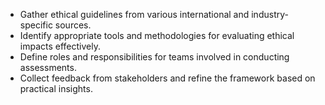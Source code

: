 - Gather ethical guidelines from various international and industry-specific sources.
- Identify appropriate tools and methodologies for evaluating ethical impacts effectively.
- Define roles and responsibilities for teams involved in conducting assessments.
- Collect feedback from stakeholders and refine the framework based on practical insights.